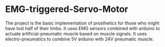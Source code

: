 # EMG-triggered-Servo-Motor
The project is the basic implementation of prosthetics for those who might have lost half of their limbs. It uses EMG sensors combined with arduino to actuate artificial-pneumatic muscle based on muscle signals. It uses electro-pneumatics to combine 5V arduino with 24V pneumatic muscle.
